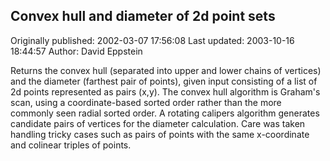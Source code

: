 ## Convex hull and diameter of 2d point sets

Originally published: 2002-03-07 17:56:08
Last updated: 2003-10-16 18:44:57
Author: David Eppstein

Returns the convex hull (separated into upper and lower chains of vertices) and the diameter (farthest pair of points), given input consisting of a list of 2d points represented as pairs (x,y).  The convex hull algorithm is Graham's scan, using a coordinate-based sorted order rather than the more commonly seen radial sorted order.  A rotating calipers algorithm generates candidate pairs of vertices for the diameter calculation.  Care was taken handling tricky cases such as pairs of points with the same x-coordinate and colinear triples of points.